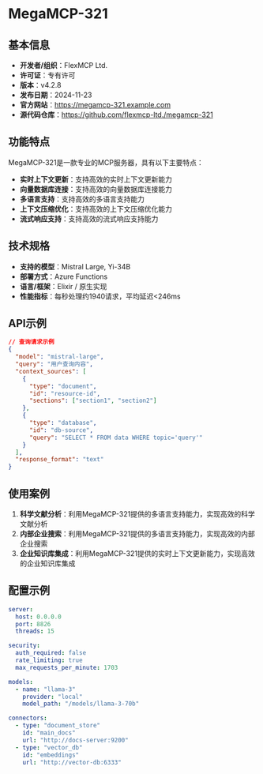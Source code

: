 # MegaMCP-321

## 基本信息

- **开发者/组织**：FlexMCP Ltd.
- **许可证**：专有许可
- **版本**：v4.2.8
- **发布日期**：2024-11-23
- **官方网站**：https://megamcp-321.example.com
- **源代码仓库**：https://github.com/flexmcp-ltd./megamcp-321

## 功能特点

MegaMCP-321是一款专业的MCP服务器，具有以下主要特点：

- **实时上下文更新**：支持高效的实时上下文更新能力
- **向量数据库连接**：支持高效的向量数据库连接能力
- **多语言支持**：支持高效的多语言支持能力
- **上下文压缩优化**：支持高效的上下文压缩优化能力
- **流式响应支持**：支持高效的流式响应支持能力


## 技术规格

- **支持的模型**：Mistral Large, Yi-34B
- **部署方式**：Azure Functions
- **语言/框架**：Elixir / 原生实现
- **性能指标**：每秒处理约1940请求，平均延迟<246ms

## API示例

```json
// 查询请求示例
{
  "model": "mistral-large",
  "query": "用户查询内容",
  "context_sources": [
    {
      "type": "document",
      "id": "resource-id",
      "sections": ["section1", "section2"]
    },
    {
      "type": "database",
      "id": "db-source",
      "query": "SELECT * FROM data WHERE topic='query'"
    }
  ],
  "response_format": "text"
}
```

## 使用案例

1. **科学文献分析**：利用MegaMCP-321提供的多语言支持能力，实现高效的科学文献分析
2. **内部企业搜索**：利用MegaMCP-321提供的多语言支持能力，实现高效的内部企业搜索
3. **企业知识库集成**：利用MegaMCP-321提供的实时上下文更新能力，实现高效的企业知识库集成


## 配置示例

```yaml
server:
  host: 0.0.0.0
  port: 8826
  threads: 15

security:
  auth_required: false
  rate_limiting: true
  max_requests_per_minute: 1703

models:
  - name: "llama-3"
    provider: "local"
    model_path: "/models/llama-3-70b"

connectors:
  - type: "document_store"
    id: "main_docs"
    url: "http://docs-server:9200"
  - type: "vector_db"
    id: "embeddings"
    url: "http://vector-db:6333"
```